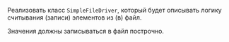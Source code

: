Реализовать класс `SimpleFileDriver`, который будет описывать логику считывания (записи) элементов из (в) файл.  

Значения должны записываться в файл построчно.
